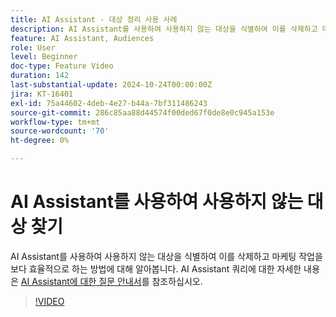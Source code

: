 ```yaml
---
title: AI Assistant - 대상 정리 사용 사례
description: AI Assistant를 사용하여 사용하지 않는 대상을 식별하여 이를 삭제하고 마케팅 작업을 보다 효율적으로 하는 방법에 대해 알아봅니다.
feature: AI Assistant, Audiences
role: User
level: Beginner
doc-type: Feature Video
duration: 142
last-substantial-update: 2024-10-24T00:00:00Z
jira: KT-16401
exl-id: 75a44602-4deb-4e27-b44a-7bf311486243
source-git-commit: 286c85aa88d44574f00ded67f0de8e0c945a153e
workflow-type: tm+mt
source-wordcount: '70'
ht-degree: 0%

---
```


# AI Assistant를 사용하여 사용하지 않는 대상 찾기

AI Assistant를 사용하여 사용하지 않는 대상을 식별하여 이를 삭제하고 마케팅 작업을 보다 효율적으로 하는 방법에 대해 알아봅니다. AI Assistant 쿼리에 대한 자세한 내용은 [AI Assistant에 대한 질문 안내서](https://experienceleague.adobe.com/en/docs/experience-platform/ai-assistant/questions)를 참조하십시오.

>[!VIDEO](https://video.tv.adobe.com/v/3435532/?learn=on&enablevpops)
